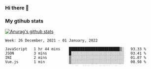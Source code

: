 ### Hi there 👋

### My gtihub stats

[![Anurag's github stats](https://github-readme-stats.vercel.app/api?username=gaozhidong)](https://github.com/gaozhidong/github-readme-stats)

<!--START_SECTION:waka-->
```text
Week: 26 December, 2021 - 01 January, 2022

JavaScript   1 hr 44 mins    ███████████████████████▒░   93.33 % 
JSON         3 mins          █░░░░░░░░░░░░░░░░░░░░░░░░   03.41 % 
INI          2 mins          ▒░░░░░░░░░░░░░░░░░░░░░░░░   01.87 % 
Vue.js       1 min           ▒░░░░░░░░░░░░░░░░░░░░░░░░   00.98 % 
```
<!--END_SECTION:waka-->